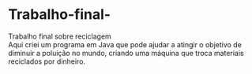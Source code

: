 # Trabalho-final-
Trabalho final sobre reciclagem  
Aqui criei um programa em Java que pode ajudar a atingir o objetivo de diminuir a poluição no mundo,
criando uma máquina que troca materiais reciclados por dinheiro.
